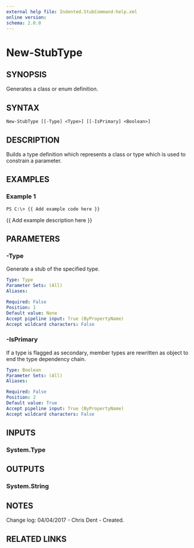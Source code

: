 ```yaml
---
external help file: Indented.StubCommand-help.xml
online version: 
schema: 2.0.0
---
```


# New-StubType

## SYNOPSIS
Generates a class or enum definition.

## SYNTAX

```
New-StubType [[-Type] <Type>] [[-IsPrimary] <Boolean>]
```

## DESCRIPTION
Builds a type definition which represents a class or type which is used to constrain a parameter.

## EXAMPLES

### Example 1
```
PS C:\> {{ Add example code here }}
```

{{ Add example description here }}

## PARAMETERS

### -Type
Generate a stub of the specified type.

```yaml
Type: Type
Parameter Sets: (All)
Aliases: 

Required: False
Position: 1
Default value: None
Accept pipeline input: True (ByPropertyName)
Accept wildcard characters: False
```

### -IsPrimary
If a type is flagged as secondary, member types are rewritten as object to end the type dependency chain.

```yaml
Type: Boolean
Parameter Sets: (All)
Aliases: 

Required: False
Position: 2
Default value: True
Accept pipeline input: True (ByPropertyName)
Accept wildcard characters: False
```

## INPUTS

### System.Type

## OUTPUTS

### System.String

## NOTES
Change log:
    04/04/2017 - Chris Dent - Created.

## RELATED LINKS

